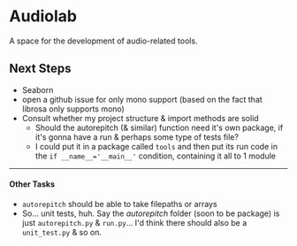 # Audiolab
A space for the development of audio-related tools.

## Next Steps
- Seaborn
- open a github issue for only mono support (based on the fact
that librosa only supports mono)
- Consult whether my project structure & import methods are solid
    - Should the autorepitch (& similar) function need it's own package,
    if it's gonna have a run & perhaps some type of tests file?
    - I could put it in a package called `tools` and then put its run code in the
    `if __name__='__main__'` condition, containing it all to 1 module

---

#### Other Tasks
- `autorepitch` should be able to take filepaths or arrays
- So... unit tests, huh. Say the *autorepitch* folder (soon to be package)
is just `autorepitch.py` & `run.py`...   I'd think there should
also be a `unit_test.py` & so on.
